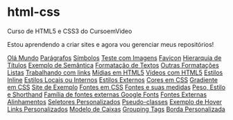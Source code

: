 # html-css
 Curso de HTML5 e CSS3 do CursoemVideo
 
Estou aprendendo a criar sites e agora vou gerenciar meus repositórios!

<a href="https://alinellima.github.io/html-css/exercicios/ex001/index.html" target="_blank">Olá Mundo</a>
<a href="https://alinellima.github.io/html-css/exercicios/ex002/index.html/" target="_blank">Parágrafos</a>
<a href="https://alinellima.github.io/html-css/exercicios/ex003/index.html" target="_blank">Símbolos</a>
<a href="https://alinellima.github.io/html-css/exercicios/ex004/index.html" target="_blank">Teste com Imagens</a>
<a href="https://alinellima.github.io/html-css/exercicios/ex005/index.html" target="_blank">Favicon</a>
<a href="https://alinellima.github.io/html-css/exercicios/ex006/index.html" target="_blank">Hierarquia de Títulos</a>
<a href="https://alinellima.github.io/html-css/exercicios/ex007/index.html" target="_blank">Exemplo de Semântica</a>
<a href="https://alinellima.github.io/html-css/exercicios/ex008/index.html" target="_blank">Formatação de Textos</a>
<a href="https://alinellima.github.io/html-css/exercicios/ex009/index.html" target="_blank">Outras Formatações</a>
<a href="https://alinellima.github.io/html-css/exercicios/ex010/index.html" target="_blank">Listas</a>
<a href="https://alinellima.github.io/html-css/exercicios/ex011/index.html" target="_blank">Trabalhando com links</a>
<a href="https://alinellima.github.io/html-css/exercicios/ex012/index.html" target="_blank">Mídias em HTML5</a>
<a href="https://alinellima.github.io/html-css/exercicios/ex013/index.html" target="_blank">Vídeos com HTML5</a>
<a href="https://alinellima.github.io/html-css/exercicios/ex014/index.html" target="_blank">Estilos Inline</a>
<a href="https://alinellima.github.io/html-css/exercicios/ex015/index.html" target="_blank">Estilos Locais ou Internos</a>
<a href="https://alinellima.github.io/html-css/exercicios/ex016/index.html" target="_blank">Estilos Externos</a>
<a href="https://alinellima.github.io/html-css/exercicios/ex017/cor01.html" target="_blank">Cores em CSS</a>
<a href="https://alinellima.github.io/html-css/exercicios/ex017/cor02.html" target="_blank">Gradiente em CSS</a>
<a href="https://alinellima.github.io/html-css/exercicios/ex017/cor03.html" target="_blank">Site de Exemplo</a>
<a href="https://alinellima.github.io/html-css/exercicios/ex018/fonte01.html" target="_blank">Fontes em CSS</a>
<a href="https://alinellima.github.io/html-css/exercicios/ex018/fonte02.html" target="_blank">Fontes e suas medidas</a>
<a href="https://alinellima.github.io/html-css/exercicios/ex018/fonte03.html" target="_blank">Peso, Estilo e Shorthand</a>
<a href="https://alinellima.github.io/html-css/exercicios/ex018/fonte04.html" target="_blank">Família de fontes externas Google Fonts</a>
<a href="https://alinellima.github.io/html-css/exercicios/ex018/fonte05.html" target="_blank">Fontes Externas</a>
<a href="https://alinellima.github.io/html-css/exercicios/ex018/alinhamento.html" target="_blank">Alinhamentos</a>
<a href="https://alinellima.github.io/html-css/exercicios/ex019/seletor01.html" target="_blank">Seletores Personalizados</a>
<a href="https://alinellima.github.io/html-css/exercicios/ex020/pseudoclasse.html" target="_blank">Pseudo-classes</a>
<a href="https://alinellima.github.io/html-css/exercicios/ex020/hover.html" target="_blank">Exemplo de Hover</a>
<a href="https://alinellima.github.io/html-css/exercicios/ex020/links.html" target="_blank">Links Personalizados</a>
<a href="https://alinellima.github.io/html-css/exercicios/ex021/caixa01.html" target="_blank">Modelo de Caixas</a>
<a href="https://alinellima.github.io/html-css/exercicios/ex021/caixa02.html" target="_blank">Grouping Tags</a>
<a href="https://alinellima.github.io/html-css/exercicios/ex021/caixa03.html" target="_blank">Borda Personalizada</a>



